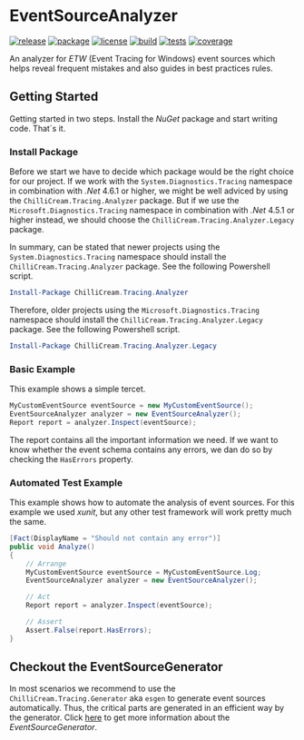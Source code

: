 # EventSourceAnalyzer
[![release](https://img.shields.io/github/release/ChilliCream/EventSourceAnalyzer.svg)](https://github.com/ChilliCream/EventSourceAnalyzer/releases) [![package](https://img.shields.io/nuget/v/ChilliCream.Tracing.Analyzer.svg)](https://www.nuget.org/packages/ChilliCream.Tracing.Analyzer) [![license](https://img.shields.io/github/license/ChilliCream/EventSourceAnalyzer.svg)](https://github.com/ChilliCream/EventSourceAnalyzer/blob/master/LICENSE) [![build](https://img.shields.io/appveyor/ci/rstaib/EventSourceAnalyzer-322tu/master.svg)](https://ci.appveyor.com/project/rstaib/eventsourceanalyzer-322tu) [![tests](https://img.shields.io/appveyor/tests/rstaib/EventSourceAnalyzer-322tu/master.svg)](https://ci.appveyor.com/project/rstaib/eventsourceanalyzer-322tu) [![coverage](https://img.shields.io/coveralls/ChilliCream/EventSourceAnalyzer.svg)](https://coveralls.io/github/ChilliCream/EventSourceAnalyzer?branch=master)

An analyzer for *ETW* (Event Tracing for Windows) event sources which helps reveal frequent mistakes and also guides in best practices rules.

## Getting Started

Getting started in two steps. Install the *NuGet* package and start writing code. That´s it.

### Install Package

Before we start we have to decide which package would be the right choice for our project. If we work with the `System.Diagnostics.Tracing` namespace in combination with *.Net* 4.6.1 or higher, we might be well adviced by using the `ChilliCream.Tracing.Analyzer` package. But if we use the `Microsoft.Diagnostics.Tracing` namespace in combination with *.Net* 4.5.1 or higher instead, we should choose the `ChilliCream.Tracing.Analyzer.Legacy` package.

In summary, can be stated that newer projects using the `System.Diagnostics.Tracing` namespace should install the `ChilliCream.Tracing.Analyzer` package. See the following Powershell script.

```powershell
Install-Package ChilliCream.Tracing.Analyzer
```

Therefore, older projects using the `Microsoft.Diagnostics.Tracing` namespace should install the `ChilliCream.Tracing.Analyzer.Legacy` package. See the following Powershell script.

```powershell
Install-Package ChilliCream.Tracing.Analyzer.Legacy
```

### Basic Example

This example shows a simple tercet.

```csharp
MyCustomEventSource eventSource = new MyCustomEventSource();
EventSourceAnalyzer analyzer = new EventSourceAnalyzer();
Report report = analyzer.Inspect(eventSource);
```

The report contains all the important information we need. If we want to know whether the event schema contains any errors, we dan do so by checking the `HasErrors` property.

### Automated Test Example

This example shows how to automate the analysis of event sources. For this example we used *xunit*, but any other test framework will work pretty much the same.

```csharp
[Fact(DisplayName = "Should not contain any error")]
public void Analyze()
{
    // Arrange
    MyCustomEventSource eventSource = MyCustomEventSource.Log;
    EventSourceAnalyzer analyzer = new EventSourceAnalyzer();

    // Act
    Report report = analyzer.Inspect(eventSource);

    // Assert
    Assert.False(report.HasErrors);
}
```

## Checkout the EventSourceGenerator

In most scenarios we recommend to use the `ChilliCream.Tracing.Generator` aka `esgen` to generate event sources automatically. Thus, the critical parts are generated in an efficient way by the generator. Click [here](https://github.com/ChilliCream/EventSourceGenerator) to get more information about the *EventSourceGenerator*.